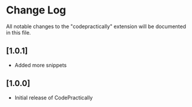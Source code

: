 # Change Log

All notable changes to the "codepractically" extension will be documented in this file.

## [1.0.1]

- Added more snippets

## [1.0.0]

- Initial release of CodePractically